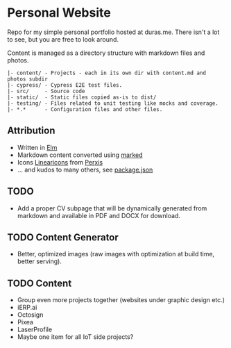 # Personal Website
Repo for my simple personal portfolio hosted at duras.me. There isn't a lot to see, but you are free to look around.

Content is managed as a directory structure with markdown files and photos.

```
|- content/ - Projects - each in its own dir with content.md and photos subdir
|- cypress/ - Cypress E2E test files.
|- src/     - Source code
|- static/  - Static files copied as-is to dist/
|- testing/ - Files related to unit testing like mocks and coverage.
|- *.*      - Configuration files and other files.
```

## Attribution

- Written in [Elm](https://elm-lang.org/)
- Markdown content converted using [marked](https://github.com/chjj/marked)
- Icons [Linearicons](https://linearicons.com) from [Perxis](https://perxis.com/)
- ... and kudos to many others, see [package.json](https://github.com/durasj/website/blob/master/package.json)

## TODO

- Add a proper CV subpage that will be dynamically generated from markdown and available in PDF and DOCX for download.

## TODO Content Generator

- Better, optimized images (raw images with optimization at build time, better serving).

## TODO Content

- Group even more projects together (websites under graphic design etc.)
- iERP.ai
- Octosign
- Pixea
- LaserProfile
- Maybe one item for all IoT side projects?
